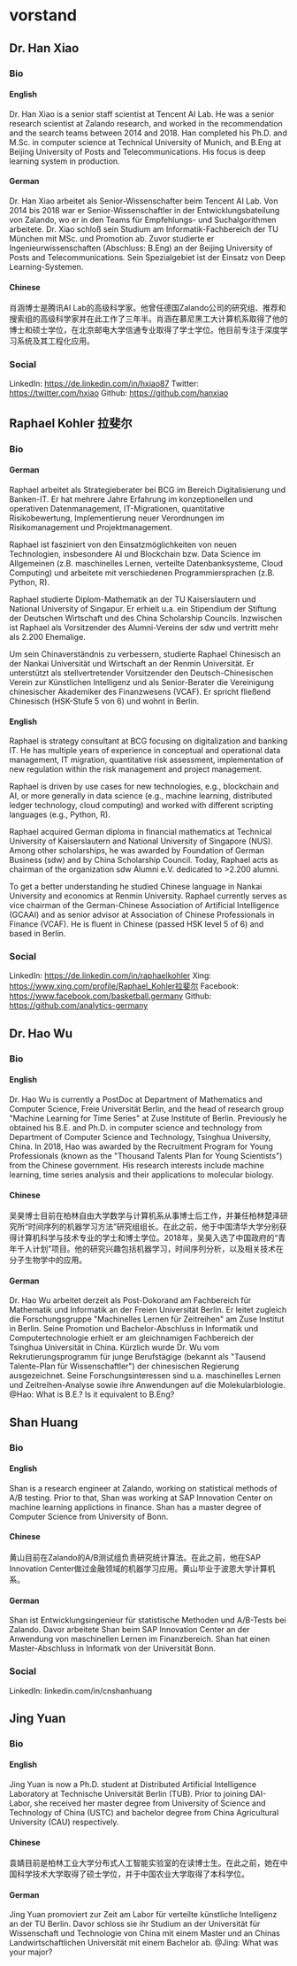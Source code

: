 # vorstand

## Dr. Han Xiao
### Bio
#### English
Dr. Han Xiao is a senior staff scientist at Tencent AI Lab. He was a senior research scientist at Zalando research, and worked in the recommendation and the search teams between 2014 and 2018. Han completed his Ph.D. and M.Sc. in computer science at Technical University of Munich, and B.Eng at Beijing University of Posts and Telecommunications. His focus is deep learning system in production.

#### German
Dr. Han Xiao arbeitet als Senior-Wissenschafter beim Tencent AI Lab. Von 2014 bis 2018 war er Senior-Wissenschaftler in der Entwicklungsbateilung von Zalando, wo er in den Teams für Empfehlungs- und Suchalgorithmen arbeitete. Dr. Xiao schloß sein Studium am Informatik-Fachbereich der TU München mit MSc. und Promotion ab. Zuvor studierte er Ingenieurwissenschaften (Abschluss: B.Eng) an der Beijing University of Posts and Telecommunications. Sein Spezialgebiet ist der Einsatz von Deep Learning-Systemen.

#### Chinese
肖涵博士是腾讯AI Lab的高级科学家。他曾任德国Zalando公司的研究组、推荐和搜索组的高级科学家并在此工作了三年半。肖涵在慕尼黑工大计算机系取得了他的博士和硕士学位，在北京邮电大学信通专业取得了学士学位。他目前专注于深度学习系统及其工程化应用。

### Social
LinkedIn: https://de.linkedin.com/in/hxiao87
Twitter: https://twitter.com/hxiao
Github: https://github.com/hanxiao

## Raphael Kohler 拉斐尔
### Bio
#### German
Raphael arbeitet als Strategieberater bei BCG im Bereich Digitalisierung und Banken-IT. Er hat mehrere Jahre Erfahrung im konzeptionellen und operativen Datenmanagement, IT-Migrationen, quantitative Risikobewertung, Implementierung neuer Verordnungen im Risikomanagement und Projektmanagement.

Raphael ist fasziniert von den Einsatzmöglichkeiten von neuen Technologien, insbesondere AI und Blockchain bzw. Data Science im Allgemeinen (z.B. maschinelles Lernen, verteilte Datenbanksysteme, Cloud Computing) und arbeitete mit verschiedenen Programmiersprachen (z.B. Python, R).

Raphael studierte Diplom-Mathematik an der TU Kaiserslautern und National University of Singapur. Er erhielt u.a. ein Stipendium der Stiftung der Deutschen Wirtschaft und des China Scholarship Councils. Inzwischen ist Raphael als Vorsitzender des Alumni-Vereins der sdw und vertritt mehr als 2.200 Ehemalige.

Um sein Chinaverständnis zu verbessern, studierte Raphael Chinesisch an der Nankai Universität und Wirtschaft an der Renmin Universität. Er unterstützt als stellvertretender Vorsitzender den Deutsch-Chinesischen Verein zur Künstlichen Intelligenz und als Senior-Berater die Vereinigung chinesischer Akademiker des Finanzwesens (VCAF). Er spricht fließend Chinesisch (HSK-Stufe 5 von 6) und wohnt in Berlin.

#### English
Raphael is strategy consultant at BCG focusing on digitalization and banking IT. He has multiple years of experience in conceptual and operational data management, IT migration, quantitative risk assessment, implementation of new regulation within the risk management and project management.

Raphael is driven by use cases for new technologies, e.g., blockchain and AI, or more generally in data science (e.g., machine learning, distributed ledger technology, cloud computing) and worked with different scripting languages (e.g., Python, R).

Raphael acquired German diploma in financial mathematics at Technical University of Kaiserslautern and National University of Singapore (NUS). Among other scholarships, he was awarded by Foundation of German Business (sdw) and by China Scholarship Council. Today, Raphael acts as chairman of the organization sdw Alumni e.V. dedicated to >2.200 alumni.

To get a better understanding he studied Chinese language in Nankai University and economics at Renmin University. Raphael currently serves as vice chairman of the German-Chinese Association of Artificial Intelligence (GCAAI) and as senior advisor at Association of Chinese Professionals in Finance (VCAF). He is fluent in Chinese (passed HSK level 5 of 6) and based in Berlin.

### Social
LinkedIn: https://de.linkedin.com/in/raphaelkohler
Xing: https://www.xing.com/profile/Raphael_Kohler拉斐尔
Facebook: https://www.facebook.com/basketball.germany
Github: https://github.com/analytics-germany


## Dr. Hao Wu
### Bio
#### English
Dr. Hao Wu is currently a PostDoc at Department of Mathematics and Computer Science, Freie Universität Berlin, and the head of research group "Machine Learning for Time Series" at Zuse Institute of Berlin. Previously he obtained his B.E. and Ph.D. in computer science and technology from Department of Computer Science and Technology, Tsinghua University, China. In 2018, Hao was awarded by the Recruitment Program for Young Professionals (known as the "Thousand Talents Plan for Young Scientists") from the Chinese government. His research interests include machine learning, time series analysis and their applications to molecular biology.

#### Chinese
吴昊博士目前在柏林自由大学数学与计算机系从事博士后工作，并兼任柏林楚泽研究所“时间序列的机器学习方法”研究组组长。在此之前，他于中国清华大学分别获得计算机科学与技术专业的学士和博士学位。2018年，吴昊入选了中国政府的“青年千人计划”项目。他的研究兴趣包括机器学习，时间序列分析，以及相关技术在分子生物学中的应用。

#### German
Dr. Hao Wu arbeitet derzeit als Post-Dokorand am Fachbereich für Mathematik und Informatik an der Freien Universität Berlin. Er leitet zugleich die Forschungsgruppe "Machinelles Lernen für Zeitreihen" am Zuse Institut in Berlin. Seine Promotion und Bachelor-Abschluss in Informatik und Computertechnologie erhielt er am gleichnamigen Fachbereich der Tsinghua Universität in China. Kürzlich wurde Dr. Wu vom Rekrutierungsprogramm für junge Berufstägige (bekannt als  "Tausend Talente-Plan für Wissenschaftler") der chinesischen Regierung ausgezeichnet. Seine Forschungsinteressen sind u.a. maschinelles Lernen und Zeitreihen-Analyse sowie ihre Anwendungen auf die Molekularbiologie. 
@Hao: What is B.E.? Is it equivalent to B.Eng?


## Shan Huang
### Bio
#### English
Shan is a research engineer at Zalando, working on statistical methods of A/B testing. Prior to that, Shan was working at SAP Innovation Center on machine learning applictions in finance. Shan has a master degree of Computer Science from University of Bonn.

#### Chinese
黄山目前在Zalando的A/B测试组负责研究统计算法。在此之前，他在SAP Innovation Center做过金融领域的机器学习应用。黄山毕业于波恩大学计算机系。

#### German
Shan ist Entwicklungsingenieur für statistische Methoden und A/B-Tests bei Zalando. Davor arbeitete Shan beim  SAP Innovation Center an der Anwendung von maschinellen Lernen im Finanzbereich. Shan hat einen Master-Abschluss in Informatk von der Universität Bonn.

### Social
LinkedIn: linkedin.com/in/cnshanhuang

## Jing Yuan
### Bio
#### English
Jing Yuan is now a Ph.D. student at Distributed Artificial Intelligence Laboratory at Technische Universität Berlin (TUB). Prior to joining DAI-Labor, she received her master degree from University of Science and Technology of China (USTC) and bachelor degree from China Agricultural University (CAU) respectively.

#### Chinese
袁婧目前是柏林工业大学分布式人工智能实验室的在读博士生。在此之前，她在中国科学技术大学取得了硕士学位，并于中国农业大学取得了本科学位。

#### German
Jing Yuan promoviert zur Zeit am Labor für verteilte künstliche Intelligenz an der TU Berlin. Davor schloss sie ihr Studium an der Universität für Wissenschaft und Technologie von China mit einem Master und an Chinas Landwirtschaftlichen Universität mit einem Bachelor ab. 
@Jing: What was your major?